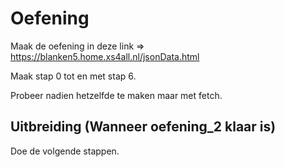 # Oefening

Maak de oefening in deze link => https://blanken5.home.xs4all.nl/jsonData.html

Maak stap 0 tot en met stap 6.

Probeer nadien hetzelfde te maken maar met fetch.

## Uitbreiding (Wanneer oefening_2 klaar is)
Doe de volgende stappen. 